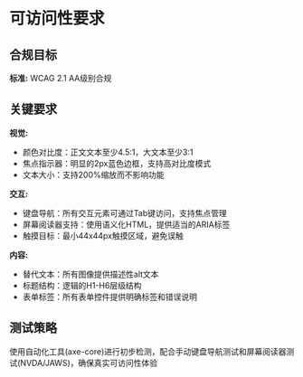 # 可访问性要求

## 合规目标

**标准:** WCAG 2.1 AA级别合规

## 关键要求

**视觉:**
- 颜色对比度：正文文本至少4.5:1，大文本至少3:1
- 焦点指示器：明显的2px蓝色边框，支持高对比度模式
- 文本大小：支持200%缩放而不影响功能

**交互:**
- 键盘导航：所有交互元素可通过Tab键访问，支持焦点管理
- 屏幕阅读器支持：使用语义化HTML，提供适当的ARIA标签
- 触摸目标：最小44x44px触摸区域，避免误触

**内容:**
- 替代文本：所有图像提供描述性alt文本
- 标题结构：逻辑的H1-H6层级结构
- 表单标签：所有表单控件提供明确标签和错误说明

## 测试策略

使用自动化工具(axe-core)进行初步检测，配合手动键盘导航测试和屏幕阅读器测试(NVDA/JAWS)，确保真实可访问性体验
